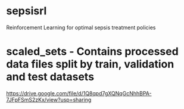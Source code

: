 # sepsisrl
Reinforcement Learning for optimal sepsis treatment policies

# scaled_sets - Contains processed data files split by train, validation and test datasets
https://drive.google.com/file/d/1Q8qpd7gXQNqGcNhhBPA-7JFpFSmS2zKx/view?usp=sharing


